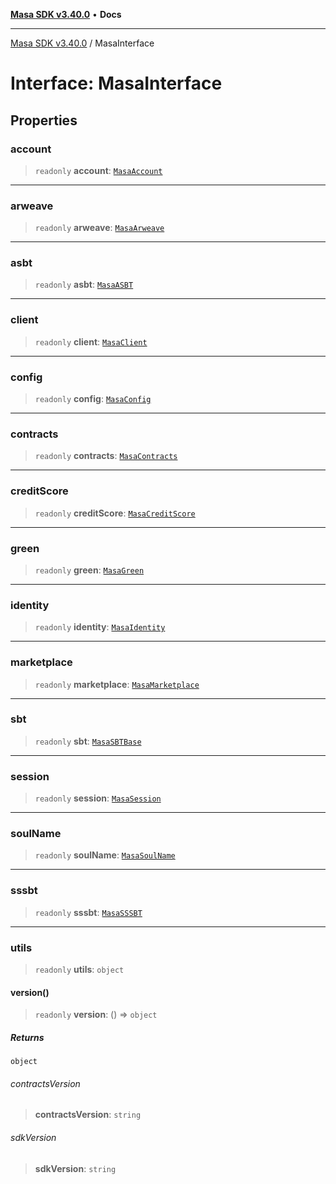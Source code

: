 [**Masa SDK v3.40.0**](../README.md) • **Docs**

***

[Masa SDK v3.40.0](../globals.md) / MasaInterface

# Interface: MasaInterface

## Properties

### account

> `readonly` **account**: [`MasaAccount`](../classes/MasaAccount.md)

***

### arweave

> `readonly` **arweave**: [`MasaArweave`](../classes/MasaArweave.md)

***

### asbt

> `readonly` **asbt**: [`MasaASBT`](../classes/MasaASBT.md)

***

### client

> `readonly` **client**: [`MasaClient`](../classes/MasaClient.md)

***

### config

> `readonly` **config**: [`MasaConfig`](MasaConfig.md)

***

### contracts

> `readonly` **contracts**: [`MasaContracts`](../classes/MasaContracts.md)

***

### creditScore

> `readonly` **creditScore**: [`MasaCreditScore`](../classes/MasaCreditScore.md)

***

### green

> `readonly` **green**: [`MasaGreen`](../classes/MasaGreen.md)

***

### identity

> `readonly` **identity**: [`MasaIdentity`](../classes/MasaIdentity.md)

***

### marketplace

> `readonly` **marketplace**: [`MasaMarketplace`](../classes/MasaMarketplace.md)

***

### sbt

> `readonly` **sbt**: [`MasaSBTBase`](../classes/MasaSBTBase.md)

***

### session

> `readonly` **session**: [`MasaSession`](../classes/MasaSession.md)

***

### soulName

> `readonly` **soulName**: [`MasaSoulName`](../classes/MasaSoulName.md)

***

### sssbt

> `readonly` **sssbt**: [`MasaSSSBT`](../classes/MasaSSSBT.md)

***

### utils

> `readonly` **utils**: `object`

#### version()

> `readonly` **version**: () => `object`

##### Returns

`object`

###### contractsVersion

> **contractsVersion**: `string`

###### sdkVersion

> **sdkVersion**: `string`
